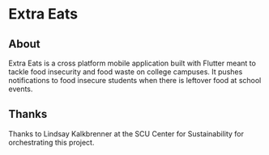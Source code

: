 # Extra Eats

## About

Extra Eats is a cross platform mobile application built with Flutter meant to tackle food insecurity and food waste on college campuses. It pushes notifications to food insecure students when there is leftover food at school events.

## Thanks

Thanks to Lindsay Kalkbrenner at the SCU Center for Sustainability for orchestrating this project.